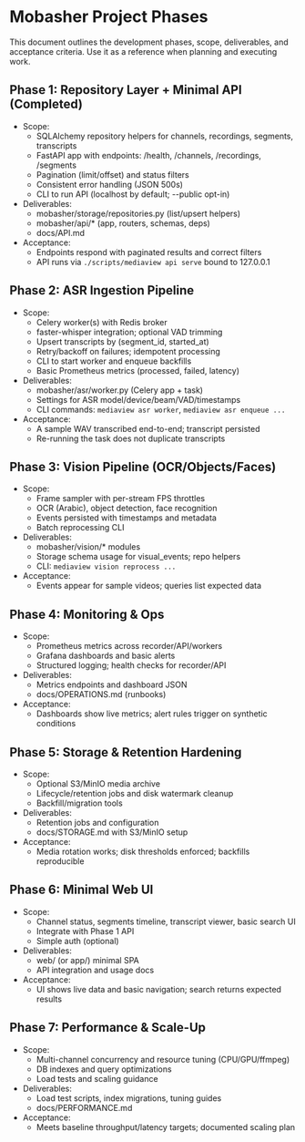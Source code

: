 # Mobasher Project Phases

This document outlines the development phases, scope, deliverables, and acceptance criteria. Use it as a reference when planning and executing work.

## Phase 1: Repository Layer + Minimal API (Completed)
- Scope:
  - SQLAlchemy repository helpers for channels, recordings, segments, transcripts
  - FastAPI app with endpoints: /health, /channels, /recordings, /segments
  - Pagination (limit/offset) and status filters
  - Consistent error handling (JSON 500s)
  - CLI to run API (localhost by default; --public opt-in)
- Deliverables:
  - mobasher/storage/repositories.py (list/upsert helpers)
  - mobasher/api/* (app, routers, schemas, deps)
  - docs/API.md
- Acceptance:
  - Endpoints respond with paginated results and correct filters
  - API runs via `./scripts/mediaview api serve` bound to 127.0.0.1

## Phase 2: ASR Ingestion Pipeline
- Scope:
  - Celery worker(s) with Redis broker
  - faster-whisper integration; optional VAD trimming
  - Upsert transcripts by (segment_id, started_at)
  - Retry/backoff on failures; idempotent processing
  - CLI to start worker and enqueue backfills
  - Basic Prometheus metrics (processed, failed, latency)
- Deliverables:
  - mobasher/asr/worker.py (Celery app + task)
  - Settings for ASR model/device/beam/VAD/timestamps
  - CLI commands: `mediaview asr worker`, `mediaview asr enqueue ...`
- Acceptance:
  - A sample WAV transcribed end-to-end; transcript persisted
  - Re-running the task does not duplicate transcripts

## Phase 3: Vision Pipeline (OCR/Objects/Faces)
- Scope:
  - Frame sampler with per-stream FPS throttles
  - OCR (Arabic), object detection, face recognition
  - Events persisted with timestamps and metadata
  - Batch reprocessing CLI
- Deliverables:
  - mobasher/vision/* modules
  - Storage schema usage for visual_events; repo helpers
  - CLI: `mediaview vision reprocess ...`
- Acceptance:
  - Events appear for sample videos; queries list expected data

## Phase 4: Monitoring & Ops
- Scope:
  - Prometheus metrics across recorder/API/workers
  - Grafana dashboards and basic alerts
  - Structured logging; health checks for recorder/API
- Deliverables:
  - Metrics endpoints and dashboard JSON
  - docs/OPERATIONS.md (runbooks)
- Acceptance:
  - Dashboards show live metrics; alert rules trigger on synthetic conditions

## Phase 5: Storage & Retention Hardening
- Scope:
  - Optional S3/MinIO media archive
  - Lifecycle/retention jobs and disk watermark cleanup
  - Backfill/migration tools
- Deliverables:
  - Retention jobs and configuration
  - docs/STORAGE.md with S3/MinIO setup
- Acceptance:
  - Media rotation works; disk thresholds enforced; backfills reproducible

## Phase 6: Minimal Web UI
- Scope:
  - Channel status, segments timeline, transcript viewer, basic search UI
  - Integrate with Phase 1 API
  - Simple auth (optional)
- Deliverables:
  - web/ (or app/) minimal SPA
  - API integration and usage docs
- Acceptance:
  - UI shows live data and basic navigation; search returns expected results

## Phase 7: Performance & Scale-Up
- Scope:
  - Multi-channel concurrency and resource tuning (CPU/GPU/ffmpeg)
  - DB indexes and query optimizations
  - Load tests and scaling guidance
- Deliverables:
  - Load test scripts, index migrations, tuning guides
  - docs/PERFORMANCE.md
- Acceptance:
  - Meets baseline throughput/latency targets; documented scaling plan
